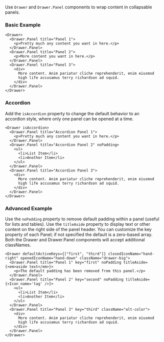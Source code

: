 Use ``Drawer`` and ``Drawer.Panel`` components to wrap content in collapsable panels.

### Basic Example
```
<Drawer>
  <Drawer.Panel title="Panel 1">
    <p>Pretty much any content you want in here.</p>
  </Drawer.Panel>
  <Drawer.Panel title="Panel 2">
    <p>More content you want in here.</p>
  </Drawer.Panel>
  <Drawer.Panel title="Panel 3">
    <div>
      More content. Anim pariatur cliche reprehenderit, enim eiusmod
      high life accusamus terry richardson ad squid.
    </div>
  </Drawer.Panel>
</Drawer>
```


### Accordion
Add the ``isAccordion`` property to change the default behavior to an accordion
style, where only one panel can be opened at a time.
```
<Drawer isAccordion>
  <Drawer.Panel title="Accordion Panel 1">
    <p>Pretty much any content you want in here.</p>
  </Drawer.Panel>
  <Drawer.Panel title="Accordion Panel 2" noPadding>
    <ul>
      <li>List Item</li>
      <li>Another Item</li>
    </ul>
  </Drawer.Panel>
  <Drawer.Panel title="Accordion Panel 3">
    <div>
      More content. Anim pariatur cliche reprehenderit, enim eiusmod
      high life accusamus terry richardson ad squid.
    </div>
  </Drawer.Panel>
</Drawer>
```


### Advanced Example
Use the ``noPadding`` property to remove default padding within a panel (useful for lists and tables).
Use the ``titleAside`` property to display text or other content on the right side of the panel header.
You can customize the key property of each Panel; if not specified the default is a zero-based array.
Both the Drawer and Drawer.Panel components will accept additional classNames.

```
<Drawer defaultActiveKeys={["first", "third"]} closedIconName="hand-right" openedIconName="hand-down" className="drawer-big">
  <Drawer.Panel title="Panel 1" key="first" noPadding titleAside={<em>aside text</em>}>
    <p>The default padding has been removed from this panel.</p>
  </Drawer.Panel>
  <Drawer.Panel title="Panel 2" key="second" noPadding titleAside={<Icon name='tag' />}>
    <ul>
      <li>List Item</li>
      <li>Another Item</li>
    </ul>
  </Drawer.Panel>
  <Drawer.Panel title="Panel 3" key="third" className="alt-color">
    <div>
      More content. Anim pariatur cliche reprehenderit, enim eiusmod
      high life accusamus terry richardson ad squid.
    </div>
  </Drawer.Panel>
</Drawer>
```
